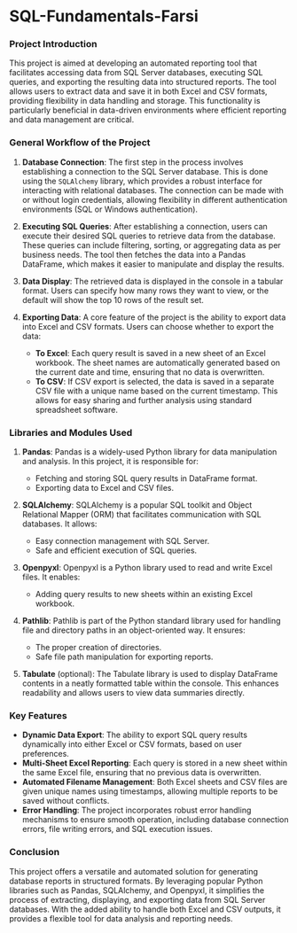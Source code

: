 # SQL-Fundamentals-Farsi

### Project Introduction

This project is aimed at developing an automated reporting tool that facilitates accessing data from SQL Server databases, executing SQL queries, and exporting the resulting data into structured reports. The tool allows users to extract data and save it in both Excel and CSV formats, providing flexibility in data handling and storage. This functionality is particularly beneficial in data-driven environments where efficient reporting and data management are critical.

### General Workflow of the Project

1. **Database Connection**: 
   The first step in the process involves establishing a connection to the SQL Server database. This is done using the `SQLAlchemy` library, which provides a robust interface for interacting with relational databases. The connection can be made with or without login credentials, allowing flexibility in different authentication environments (SQL or Windows authentication).

2. **Executing SQL Queries**:
   After establishing a connection, users can execute their desired SQL queries to retrieve data from the database. These queries can include filtering, sorting, or aggregating data as per business needs. The tool then fetches the data into a Pandas DataFrame, which makes it easier to manipulate and display the results.

3. **Data Display**:
   The retrieved data is displayed in the console in a tabular format. Users can specify how many rows they want to view, or the default will show the top 10 rows of the result set.

4. **Exporting Data**:
   A core feature of the project is the ability to export data into Excel and CSV formats. Users can choose whether to export the data:
   - **To Excel**: Each query result is saved in a new sheet of an Excel workbook. The sheet names are automatically generated based on the current date and time, ensuring that no data is overwritten.
   - **To CSV**: If CSV export is selected, the data is saved in a separate CSV file with a unique name based on the current timestamp. This allows for easy sharing and further analysis using standard spreadsheet software.

### Libraries and Modules Used

1. **Pandas**:
   Pandas is a widely-used Python library for data manipulation and analysis. In this project, it is responsible for:
   - Fetching and storing SQL query results in DataFrame format.
   - Exporting data to Excel and CSV files.
   
2. **SQLAlchemy**:
   SQLAlchemy is a popular SQL toolkit and Object Relational Mapper (ORM) that facilitates communication with SQL databases. It allows:
   - Easy connection management with SQL Server.
   - Safe and efficient execution of SQL queries.

3. **Openpyxl**:
   Openpyxl is a Python library used to read and write Excel files. It enables:
   - Adding query results to new sheets within an existing Excel workbook.
   
4. **Pathlib**:
   Pathlib is part of the Python standard library used for handling file and directory paths in an object-oriented way. It ensures:
   - The proper creation of directories.
   - Safe file path manipulation for exporting reports.
   
5. **Tabulate** (optional):
   The Tabulate library is used to display DataFrame contents in a neatly formatted table within the console. This enhances readability and allows users to view data summaries directly.

### Key Features

- **Dynamic Data Export**: The ability to export SQL query results dynamically into either Excel or CSV formats, based on user preferences.
- **Multi-Sheet Excel Reporting**: Each query is stored in a new sheet within the same Excel file, ensuring that no previous data is overwritten.
- **Automated Filename Management**: Both Excel sheets and CSV files are given unique names using timestamps, allowing multiple reports to be saved without conflicts.
- **Error Handling**: The project incorporates robust error handling mechanisms to ensure smooth operation, including database connection errors, file writing errors, and SQL execution issues.

### Conclusion

This project offers a versatile and automated solution for generating database reports in structured formats. By leveraging popular Python libraries such as Pandas, SQLAlchemy, and Openpyxl, it simplifies the process of extracting, displaying, and exporting data from SQL Server databases. With the added ability to handle both Excel and CSV outputs, it provides a flexible tool for data analysis and reporting needs.
